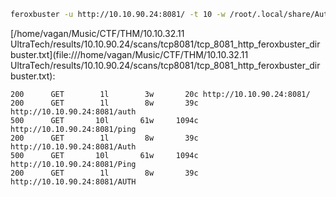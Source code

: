 ```bash
feroxbuster -u http://10.10.90.24:8081/ -t 10 -w /root/.local/share/AutoRecon/wordlists/dirbuster.txt -x "txt,html,php,asp,aspx,jsp" -v -k -n -q -e -r -o "/home/vagan/Music/CTF/THM/10.10.32.11  UltraTech/results/10.10.90.24/scans/tcp8081/tcp_8081_http_feroxbuster_dirbuster.txt"
```

[/home/vagan/Music/CTF/THM/10.10.32.11  UltraTech/results/10.10.90.24/scans/tcp8081/tcp_8081_http_feroxbuster_dirbuster.txt](file:///home/vagan/Music/CTF/THM/10.10.32.11  UltraTech/results/10.10.90.24/scans/tcp8081/tcp_8081_http_feroxbuster_dirbuster.txt):

```
200      GET        1l        3w       20c http://10.10.90.24:8081/
200      GET        1l        8w       39c http://10.10.90.24:8081/auth
500      GET       10l       61w     1094c http://10.10.90.24:8081/ping
200      GET        1l        8w       39c http://10.10.90.24:8081/Auth
500      GET       10l       61w     1094c http://10.10.90.24:8081/Ping
200      GET        1l        8w       39c http://10.10.90.24:8081/AUTH

```
